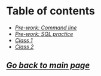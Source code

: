# Table of contents

- [*Pre-work: Command line*](../401/401prework-command-line.md)
- [*Pre-work: SQL practice*](../401/401prework-sql-practice.md)
- [*Class 1*](../401/401class-01.md)
- [*Class 2*](../401/401class-02.md)

## [*Go back to main page*](../README.md)
